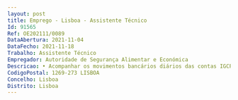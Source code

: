 ```yaml
--- 
layout: post
title: Emprego - Lisboa - Assistente Técnico
Id: 91565
Ref: OE202111/0089
DataAbertura: 2021-11-04
DataFecho: 2021-11-18
Trabalho: Assistente Técnico
Empregador: Autoridade de Segurança Alimentar e Económica
Descricao: • Acompanhar os movimentos bancários diários das contas IGCP, identificar a receita, e organizar a documentação de suporte ao seu registo contabilístico• Emitir guias de depósito de numerário e cheques em homebanking• Elaborar reconciliações bancárias• Garantir o acompanhamento da conta corrente de clientes e diligenciar o recebimento de faturação em aberto• Assegurar o registo e manutenção atualizada dos dados mestre dos clientes• Assegurar o arquivo organização de documentos de receita
CodigoPostal: 1269-273 LISBOA
Concelho: Lisboa
Distrito: Lisboa
--- 
```

